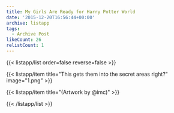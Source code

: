 ```yaml
---
title: My Girls Are Ready for Harry Potter World
date: '2015-12-20T16:56:44+00:00'
archive: listapp
tags: 
  - Archive Post
likeCount: 26
relistCount: 1
---
```



{{< listapp/list order=false reverse=false >}}

   {{< listapp/item title="This gets them into the secret areas right?"
      image="1.png" >}}

   {{< listapp/item title="(Artwork by @imc)" >}}

{{< /listapp/list >}}
